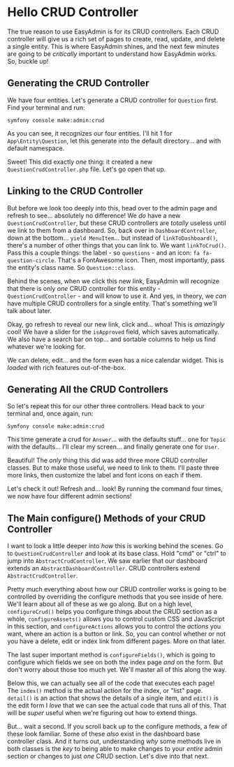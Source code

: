 # Hello CRUD Controller

The true reason to use EasyAdmin is for its CRUD controllers. Each CRUD controller
will give us a rich set of pages to create, read, update, and delete a single entity.
This is where EasyAdmin shines, and the next few minutes are going to be *critically*
important to understand how EasyAdmin works. So, buckle up!

## Generating the CRUD Controller

We have four entities. Let's generate a CRUD controller for `Question` first. Find
your terminal and run:

```
symfony console make:admin:crud
```

As you can see, it recognizes our four entities. I'll hit 1 for
`App\Entity\Question`, let this generate into the default directory... and with
default namespace.

Sweet! This did exactly *one* thing: it created a new `QuestionCrudController.php`
file. Let's go open that up.

## Linking to the CRUD Controller

But before we look too deeply into this, head over to the admin page and refresh
to see... absolutely no difference! We *do* have a new `QuestionCrudController`,
but these CRUD controllers are *totally* useless until we link to them from a
dashboard. So, back over in `DashboardController`, down at the bottom... `yield
MenuItem`... but instead of `linkToDashboard()`, there's a number of other things
that you can link to. We want `linkToCrud()`. Pass this a couple things: the label -
so `questions` - and an icon: `fa fa-question-circle`. That's a FontAwesome icon.
Then, most importantly, pass the entity's class name. So `Question::class`.

Behind the scenes, when we click this new link, EasyAdmin will recognize that
there is only *one* CRUD controller for this entity - `QuestionCrudController` -
and will know to use it. And yes, in theory, we *can* have multiple CRUD controllers
for a single entity. That's something we'll talk about later.

Okay, go refresh to reveal our new link, click and... whoa! This is *amazingly* cool!
We have a slider for the `isApproved` field, which saves automatically. We also have
a search bar on top... and sortable columns to help us find whatever we're looking
for.

We can delete, edit... and the form even has a nice calendar widget. This is
*loaded* with rich features out-of-the-box.

## Generating All the CRUD Controllers

So let's repeat this for our other three controllers. Head back to your terminal
and, once again, run:

```terminal
Symfony console make:admin:crud
```

This time generate a crud for `Answer`... with the defaults stuff... one for `Topic`
with the defaults... I'll clear my screen... and finally generate one for `User`.

Beautiful! The *only* thing this did was add three more CRUD controller classes.
But to make those useful, we need to link to them. I'll paste three more
links, then customize the label and font icons on each if them.

Let's check it out! Refresh and... look! By running the command four times, we now
have four different admin sections!

## The Main configure() Methods of your CRUD Controller

I want to look a little deeper into *how* this is working behind the scenes. Go to
`QuestionCrudController` and look at its base class. Hold "cmd" or "ctrl" to jump
into `AbstractCrudController`. We saw earlier that our dashboard extends an
`AbstractDashboardController`. CRUD controllers extend `AbstractCrudController`.

Pretty much everything about how our CRUD controller works is going to be controlled
by overriding the configure methods that you see inside of here. We'll learn about
all of these as we go along. But on a high level, `configureCrud()` helps you
configure things about the CRUD section as a whole, `configureAssets()` allows you
to control custom CSS and JavaScript in this section, and `configureActions` allows
you to control the *actions* you want, where an action is a button or link. So,
you can control whether or not you have a delete, edit or index link from different
pages. More on that later.

The last super important method is `configureFields()`, which is going to configure
which fields we see on both the index page *and* on the form. But don't worry about
those too much yet. We'll master all of this along the way.

Below this, we can actually see all of the code that executes each page! The
`index()` method is the actual action for the index, or "list" page. `detail()`
is an action that shows the details of a single item, and `edit()` is the edit form
I *love* that we can see the actual code that runs all of this. That will be
*super* useful when we're figuring out how to extend things.

But... wait a second. If you scroll back up to the configure methods, a few
of these look familiar. Some of these *also* exist in the dashboard base controller
class. And it turns out, understanding *why* some methods live in both classes
is the *key* to being able to make changes to your *entire* admin section *or*
changes to just *one* CRUD section. Let's dive into that next.
